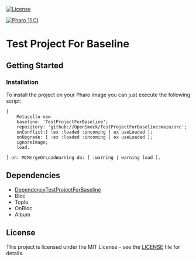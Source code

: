 [![License](https://img.shields.io/github/license/OpenSmock/TestProjectForBaseline.svg)](./LICENSE)

<badges for separated tests scripts>
   
[![Pharo 11 CI](https://github.com/OpenSmock/TestProjectForBaseline/actions/workflows/Pharo11CI.yml/badge.svg)](https://github.com/OpenSmock/TestProjectForBaseline/actions/workflows/Pharo11CI.yml)

# Test Project For Baseline

## Getting Started

### Installation

To install the project on your Pharo image you can just execute the following script:

```smalltalk
[ 
	Metacello new
    baseline: 'TestProjectForBaseline';
    repository: 'github://OpenSmock/TestProjectForBaseline:main/src';
    onConflict:[ :ex :loaded :incoming | ex useLoaded ];
    onUpgrade: [ :ex :loaded :incoming | ex useLoaded ];
    ignoreImage;
    load.

] on: MCMergeOrLoadWarning do: [ :warning | warning load ].
```

## Dependencies

- [DependencyTestProjectForBaseline](https://github.com/OpenSmock/DependencyTestProjectForBaseline)
- Bloc
- Toplo
- OnBloc
- Album
  
## License

This project is licensed under the MIT License - see the [LICENSE](LICENSE) file for details.
